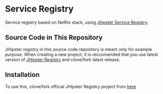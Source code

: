 # Service Registry
Service registry based on Netflix stack, using [Jhipster Service Registry](https://jhipster.github.io/microservices-architecture/#jhipster-registry-overview).

## Source Code in This Repository
JHipster registry in this source code repository is meant only for example purpose. When creating a new project, it is reccomended that you use latest version of [JHipster Registry](https://github.com/jhipster/jhipster-registry) and clone/fork latest release.

## Installation

To use this, clone/fork official JHipster Registry project from [here](https://github.com/jhipster/jhipster-registry)